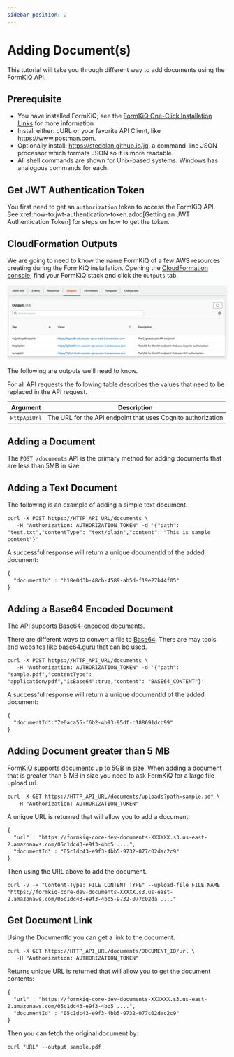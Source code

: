 ```yaml
---
sidebar_position: 2
---
```


# Adding Document(s)

This tutorial will take you through different way to add documents using the FormKiQ API.

## Prerequisite

* You have installed FormKiQ; see the <a href="/docs/getting-started/quick-start#install-formkiq">FormKiQ One-Click Installation Links</a> for more information
* Install either: cURL or your favorite API Client, like https://www.postman.com.
* Optionally install: https://stedolan.github.io/jq, a command-line JSON processor which formats JSON so it is more readable.
* All shell commands are shown for Unix-based systems. Windows has analogous commands for each.

## Get JWT Authentication Token

You first need to get an `authorization` token to access the FormKiQ API. See xref:how-to:jwt-authentication-token.adoc[Getting an JWT Authentication Token] for steps on how to get the token.

## CloudFormation Outputs

We are going to need to know the name FormKiQ of a few AWS resources creating during the FormKiQ installation. Opening the [CloudFormation console](https://console.aws.amazon.com/cloudformation), find your FormKiQ stack and click the `Outputs` tab.

![CloudFormation Outputs](./img/cf-outputs-apis.png)

The following are outputs we'll need to know.

For all API requests the following table describes the values that need to be replaced in the API request.

| Argument | Description
| -------- | ------- |
| `HttpApiUrl` | The URL for the API endpoint that uses Cognito authorization

## Adding a Document

The `POST /documents` API is the primary method for adding documents that are less than 5MB in size.

## Adding a Text Document

The following is an example of adding a simple text document.

```
curl -X POST https://HTTP_API_URL/documents \
   -H "Authorization: AUTHORIZATION_TOKEN" -d '{"path": "test.txt","contentType": "text/plain","content": "This is sample content"}'
```

A successful response will return a unique documentId of the added document:
```
{
  "documentId" : "b18e0d3b-48cb-4589-ab5d-f19e27b44f05"
}
```

## Adding a Base64 Encoded Document

The API supports [Base64-encoded](https://en.wikipedia.org/wiki/Base64) documents.

There are different ways to convert a file to [Base64](https://en.wikipedia.org/wiki/Base64). There are may tools and websites like [base64.guru](https://base64.guru/converter/encode/file) that can be used.


```
curl -X POST https://HTTP_API_URL/documents \
   -H "Authorization: AUTHORIZATION_TOKEN" -d '{"path": "sample.pdf","contentType": "application/pdf","isBase64":true,"content": "BASE64_CONTENT"}'
```

A successful response will return a unique documentId of the added document:
```
{
  "documentId":"7e0aca55-f6b2-4b93-95df-c188691dcb99"
}
```

## Adding Document greater than 5 MB

FormKiQ supports documents up to 5GB in size. When adding a document that is greater than 5 MB in size you need to ask FormKiQ for a large file upload url.

```
curl -X GET https://HTTP_API_URL/documents/uploads?path=sample.pdf \
   -H "Authorization: AUTHORIZATION_TOKEN"
```

A unique URL is returned that will allow you to add a document:
```
{
  "url" : "https://formkiq-core-dev-documents-XXXXXX.s3.us-east-2.amazonaws.com/05c1dc43-e9f3-4bb5 ....",
  "documentId" : "05c1dc43-e9f3-4bb5-9732-077c02dac2c9"
}
```

Then using the URL above to add the document.

```
curl -v -H "Content-Type: FILE_CONTENT_TYPE" --upload-file FILE_NAME "https://formkiq-core-dev-documents-XXXXX.s3.us-east-2.amazonaws.com/05c1dc43-e9f3-4bb5-9732-077c02da ...."
```

## Get Document Link

Using the DocumentId you can get a link to the document.

```
curl -X GET https://HTTP_API_URL/documents/DOCUMENT_ID/url \
   -H "Authorization: AUTHORIZATION_TOKEN"
```

Returns unique URL is returned that will allow you to get the document contents:
```
{
  "url" : "https://formkiq-core-dev-documents-XXXXXX.s3.us-east-2.amazonaws.com/05c1dc43-e9f3-4bb5 ....",
  "documentId" : "05c1dc43-e9f3-4bb5-9732-077c02dac2c9"
}
```

Then you can fetch the original document by:

```
curl "URL" --output sample.pdf
```
